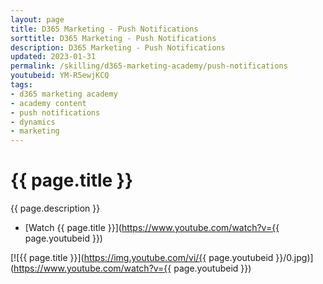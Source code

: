 ```yaml
---
layout: page
title: D365 Marketing - Push Notifications
sorttitle: D365 Marketing - Push Notifications
description: D365 Marketing - Push Notifications
updated: 2023-01-31
permalink: /skilling/d365-marketing-academy/push-notifications
youtubeid: YM-R5ewjKCQ
tags: 
- d365 marketing academy
- academy content
- push notifications
- dynamics
- marketing
---
```


# {{ page.title }}

{{ page.description }}

* [Watch {{ page.title }}](https://www.youtube.com/watch?v={{ page.youtubeid }})

[![{{ page.title }}](https://img.youtube.com/vi/{{ page.youtubeid }}/0.jpg)](https://www.youtube.com/watch?v={{ page.youtubeid }})
